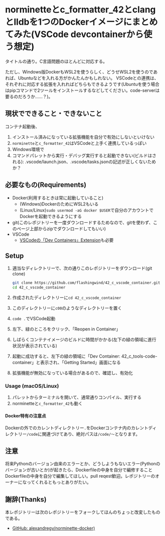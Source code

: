 # norminetteとc_formatter_42とclangとlldbを1つのDockerイメージにまとめてみた(VSCode devcontainerから使う想定)

タイトルの通り。C言語問題のほとんどに対応する。

ただし、Windows版DockerもWSL2を使うらしく、どうせWSL2を使うのであれば、Ubuntuなどを入れる方がかんたんかもしれない。
VSCodeとの連携は、それぞれに対応する拡張を入れればどちらもできるようです(Ubuntuを使う場合はpipコマンドで2ツールをインストールするなどしてください。code-serverは要るのだろうか……？)。

## 現状でできること・できないこと

コンテナ起動後、

1. インストール済みになっている拡張機能を自分で有効にしないといけない
1. `norminette`と`c_formatter_42`はVSCodeと上手く連携しているっぽい
1. Windows環境で
1. コマンドパレットから実行・デバッグ実行すると起動できない(ビルドはされる): .vscode/launch.json、.vscode/tasks.jsonの記述が正しくないためか？

## 必要なもの(Requirements)

- Docker(利用するときは常に起動していること)
  - (Windows)DockerのためにWSL2もいる
  - (Linux/Linux)`sudo usermod -aG docker $USER`で自分のアカウントでDockerを起動できるようにする
- git(このレポジトリーを一度ダウンロードするためなので、gitを使わず、このページ上部からzipでダウンロードしてもいい)
- VSCode
  - [VSCodeの「Dev Containers」Extension](https://marketplace.visualstudio.com/items?itemName=ms-vscode-remote.remote-containers)も必要

## Setup

1. 適当なディレクトリーで、次の通りこのレポジトリーをダウンロード(git clone)

   ```sh
   git clone https://github.com/flashingwind/42_c_vscode_container.git
   cd 42_c_vscode_container
   ```
1. 作成されたディレクトリーに`cd 42_c_vscode_container`
1. このディレクトリーに`c00`のようなディレクトリーを置く
1. `code .`でVSCode起動
1. 左下、緑のところをクリック、「Reopen in Container」
1. しばらくコンテナイメージのビルドに時間がかかる(左下の緑の領域に進行状況が表示されている)
1. 起動に成功すると、左下の緑の領域に「Dev Container: 42_c_tools-code-container」と表示され、「Getting Started」画面になる
1. 拡張機能が無効になっている場合があるので、確認し、有効化

### Usage (macOS/Linux)

1. パレットからターミナルを開いて、通常通りコンパイル、実行する
1. norminetteと`c_formatter_42`も動く

#### Docker特有の注意点

Dockerの外でのカレントディレクトリー`.`をDockerコンテナ内のカレントディレクトリー`/code`に関連づけてあり、絶対パスは`/code/〜`となります。

## 注意

将来Pythonのバージョン由来のエラーとか、どうしようもないエラー(Pythonのバージョンが古いとか)が起きたら、Dockerfileの中身を自分で編修することDockerfileの中身を自分で編集してほしい。pull reqest歓迎。レポジトリーのオーナーになってくれるともっとありがたい。

## 謝辞(Thanks)

本レポジトリーは次のレポジトリーをフォークしてほんのちょっと改変したものである。

- [GitHub: alexandregv/norminette-docker)](https://github.com/alexandregv/norminette-docker)
